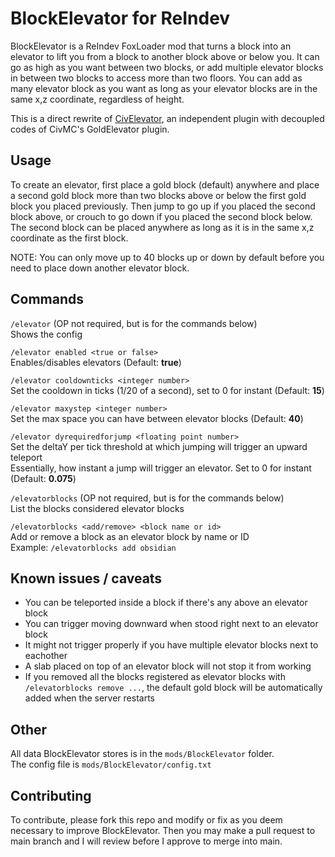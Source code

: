 # BlockElevator for ReIndev
BlockElevator is a ReIndev FoxLoader mod that turns a block into an elevator to lift you from a block to another block above or below you. It can go as high as you want between two blocks, or add multiple elevator blocks in between two blocks to access more than two floors. You can add as many elevator block as you want as long as your elevator blocks are in the same x,z coordinate, regardless of height.

This is a direct rewrite of [CivElevator](https://github.com/KingColton1/CivElevator), an independent plugin with decoupled codes of CivMC's GoldElevator plugin.

## Usage
To create an elevator, first place a gold block (default) anywhere and place a second gold block more than two blocks above or below the first gold block you placed previously. Then jump to go up if you placed the second block above, or crouch to go down if you placed the second block below. The second block can be placed anywhere as long as it is in the same x,z coordinate as the first block.

NOTE: You can only move up to 40 blocks up or down by default before you need to place down another elevator block.

## Commands
`/elevator` (OP not required, but is for the commands below)\
Shows the config

`/elevator enabled <true or false>`\
Enables/disables elevators (Default: **true**)

`/elevator cooldownticks <integer number>`\
Set the cooldown in ticks (1/20 of a second), set to 0 for instant (Default: **15**)

`/elevator maxystep <integer number>`\
Set the max space you can have between elevator blocks (Default: **40**)

`/elevator dyrequiredforjump <floating point number>`\
Set the deltaY per tick threshold at which jumping will trigger an upward teleport\
Essentially, how instant a jump will trigger an elevator. Set to 0 for instant (Default: **0.075**)

`/elevatorblocks` (OP not required, but is for the commands below)\
List the blocks considered elevator blocks

`/elevatorblocks <add/remove> <block name or id>`\
Add or remove a block as an elevator block by name or ID\
Example: `/elevatorblocks add obsidian`

## Known issues / caveats
- You can be teleported inside a block if there's any above an elevator block
- You can trigger moving downward when stood right next to an elevator block
- It might not trigger properly if you have multiple elevator blocks next to eachother
- A slab placed on top of an elevator block will not stop it from working
- If you removed all the blocks registered as elevator blocks with `/elevatorblocks remove ...`, the default gold block will be automatically added when the server restarts

## Other
All data BlockElevator stores is in the `mods/BlockElevator` folder.\
The config file is `mods/BlockElevator/config.txt`

## Contributing
To contribute, please fork this repo and modify or fix as you deem necessary to improve BlockElevator. Then you may make a pull request to main branch and I will review before I approve to merge into main.
